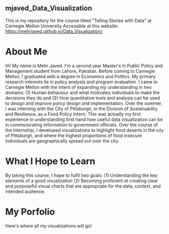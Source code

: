 ## mjaved_Data_Visualization
This is my repository for the course titled "Telling Stories with Data" at Carnegie Mellon University 
Accessible at this website: https://mehrjaved.github.io/Data_Visualization/

# About Me

Hi! My name is Mehr Javed. I'm a second year Master's in Public Policy and Management student from Lahore, Pakistan. Before coming to Carnegie Mellon, I graduated with a degree in Economics and Politics. My primary research interests lie in policy analysis and program evaluation. I came to Carnegie Mellon with the intent of expanding my understanding in two domains: (1) Human behaviour and what motivates individuals to make the decisions they do and (2) How quantitative tools and analysis can be used to design and improve policy design and implementation. Over the summer, I was interning with the City of Pittsburgh, in the Division of Sustainability and Resilience, as a Food Policy Intern. This was actually my first experience in understanding first hand how useful data visualization can be in communicating information to government officials. Over the course of the internship, I developed visualizations to highlight food deserts in the city of Pittsburgh, and where the highest proportions of food insecure individuals are geographically spread out over the city. 

# What I Hope to Learn

By taking this course, I hope to fulfil two goals: 
(1) Understanding the key elements of a good visualization
(2) Becoming proficient at creating clear and purposeful visual charts that are appropriate for the data, context, and intended audience.

# My Porfolio

Here's where all my visualizations will go!

